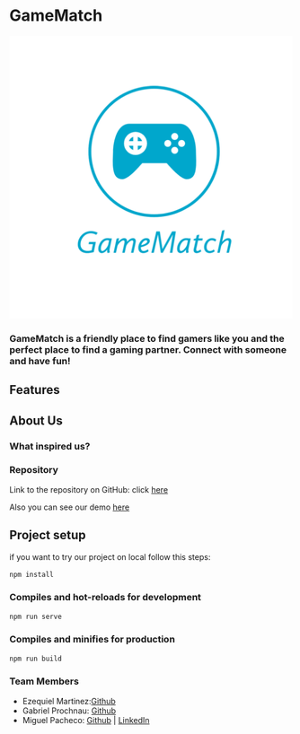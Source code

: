 # GameMatch

![Logo](https://github.com/Miguel22247/GameMatch/blob/Testing/public/icons/GameMatch.png?raw=true)

### GameMatch is a friendly place to find gamers like you and the perfect place to find a gaming partner. Connect with someone and have fun!

## Features

## About Us

### What inspired us?

### Repository
Link to the repository on GitHub: click [here](https://github.com/Miguel22247/GameMatch)

Also you can see our demo [here]()

## Project setup
if you want to try our project on local follow this steps:
```
npm install
```

### Compiles and hot-reloads for development
```
npm run serve
```

### Compiles and minifies for production
```
npm run build
```

### Team Members
* Ezequiel Martinez:[Github](https://github.com/)
* Gabriel Prochnau: [Github](https://github.com/Rielch)
* Miguel Pacheco: [Github](https://github.com/Miguel22247/) | [LinkedIn](https://linkedin.com/in/miguel-pacheco-)
